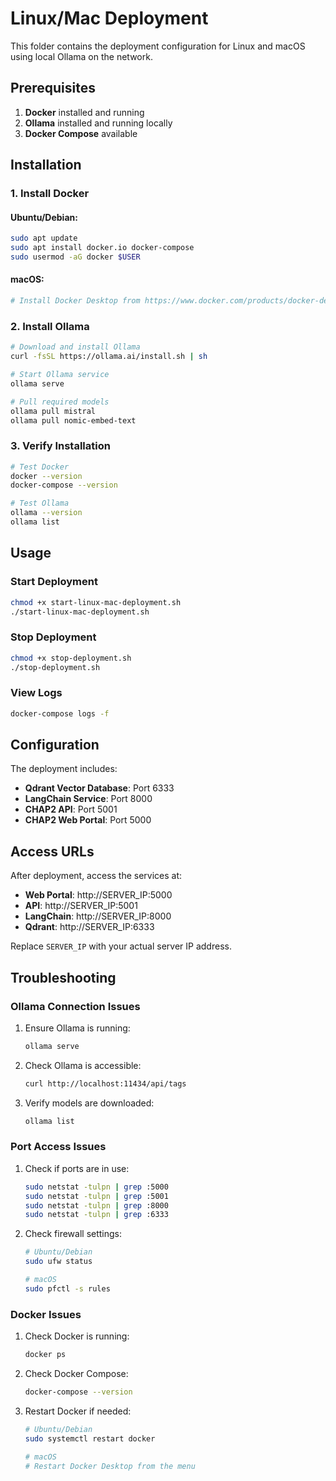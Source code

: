 # Linux/Mac Deployment

This folder contains the deployment configuration for Linux and macOS using local Ollama on the network.

## Prerequisites

1. **Docker** installed and running
2. **Ollama** installed and running locally
3. **Docker Compose** available

## Installation

### 1. Install Docker

#### Ubuntu/Debian:
```bash
sudo apt update
sudo apt install docker.io docker-compose
sudo usermod -aG docker $USER
```

#### macOS:
```bash
# Install Docker Desktop from https://www.docker.com/products/docker-desktop
```

### 2. Install Ollama

```bash
# Download and install Ollama
curl -fsSL https://ollama.ai/install.sh | sh

# Start Ollama service
ollama serve

# Pull required models
ollama pull mistral
ollama pull nomic-embed-text
```

### 3. Verify Installation

```bash
# Test Docker
docker --version
docker-compose --version

# Test Ollama
ollama --version
ollama list
```

## Usage

### Start Deployment

```bash
chmod +x start-linux-mac-deployment.sh
./start-linux-mac-deployment.sh
```

### Stop Deployment

```bash
chmod +x stop-deployment.sh
./stop-deployment.sh
```

### View Logs

```bash
docker-compose logs -f
```

## Configuration

The deployment includes:

- **Qdrant Vector Database**: Port 6333
- **LangChain Service**: Port 8000
- **CHAP2 API**: Port 5001
- **CHAP2 Web Portal**: Port 5000

## Access URLs

After deployment, access the services at:
- **Web Portal**: http://SERVER_IP:5000
- **API**: http://SERVER_IP:5001
- **LangChain**: http://SERVER_IP:8000
- **Qdrant**: http://SERVER_IP:6333

Replace `SERVER_IP` with your actual server IP address.

## Troubleshooting

### Ollama Connection Issues

1. Ensure Ollama is running:
   ```bash
   ollama serve
   ```

2. Check Ollama is accessible:
   ```bash
   curl http://localhost:11434/api/tags
   ```

3. Verify models are downloaded:
   ```bash
   ollama list
   ```

### Port Access Issues

1. Check if ports are in use:
   ```bash
   sudo netstat -tulpn | grep :5000
   sudo netstat -tulpn | grep :5001
   sudo netstat -tulpn | grep :8000
   sudo netstat -tulpn | grep :6333
   ```

2. Check firewall settings:
   ```bash
   # Ubuntu/Debian
   sudo ufw status
   
   # macOS
   sudo pfctl -s rules
   ```

### Docker Issues

1. Check Docker is running:
   ```bash
   docker ps
   ```

2. Check Docker Compose:
   ```bash
   docker-compose --version
   ```

3. Restart Docker if needed:
   ```bash
   # Ubuntu/Debian
   sudo systemctl restart docker
   
   # macOS
   # Restart Docker Desktop from the menu
   ``` 